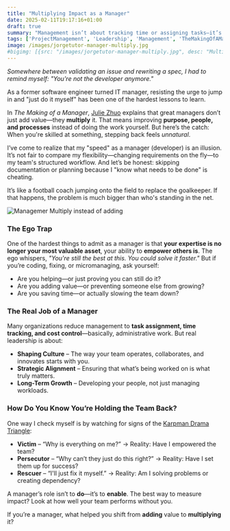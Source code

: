 ```yaml
---
title: "Multiplying Impact as a Manager"
date: 2025-02-11T19:17:16+01:00
draft: true
summary: "Management isn’t about tracking time or assigning tasks—it’s about multiplying impact. How to avoid the ego trap, escape the drama triangle, and lead effectively. Lessons from *The Making of a Manager*"
tags: ['ProjectManagement', 'Leadership', 'Management', 'TheMakingOfAManager']
image: /images/jorgetutor-manager-multiply.jpg
#bigimg: [{src: "/images/jorgetutor-manager-multiply.jpg", desc: "Multiplying Impact as a Manager"}]
---
```


*Somewhere between validating an issue and rewriting a spec, I had to remind myself:* *"You're not the developer anymore."*  

As a former software engineer turned IT manager, resisting the urge to jump in and "just do it myself" has been one of the hardest lessons to learn.  

In *The Making of a Manager*, [Julie Zhuo](https://www.linkedin.com/in/julie-zhuo/) explains that great managers don’t just add value—they **multiply** it. That means improving **purpose, people, and processes** instead of doing the work yourself. But here’s the catch: When you're skilled at something, stepping back feels *unnatural*.  

I’ve come to realize that my "speed" as a manager (developer) is an illusion. It’s not fair to compare my flexibility—changing requirements on the fly—to my team's structured workflow. And let’s be honest: skipping documentation or planning because I "know what needs to be done" is cheating.  

It’s like a football coach jumping onto the field to replace the goalkeeper. If that happens, the problem is much bigger than who's standing in the net.  

![Managemer Multiply instead of adding](/images/jorgetutor-manager-multiply.jpg)

### **The Ego Trap**  
One of the hardest things to admit as a manager is that **your expertise is no longer your most valuable asset**, your ability to **empower others is**. The ego whispers, *"You're still the best at this. You could solve it faster."* But if you’re coding, fixing, or micromanaging, ask yourself:  

- Are you helping—or just proving you can still do it?  
- Are you adding value—or preventing someone else from growing?  
- Are you saving time—or actually slowing the team down?  

### **The Real Job of a Manager**  
Many organizations reduce management to **task assignment, time tracking, and cost control**—basically, administrative work. But real leadership is about:  

- **Shaping Culture** – The way your team operates, collaborates, and innovates starts with you.  
- **Strategic Alignment** – Ensuring that what’s being worked on is what truly matters.  
- **Long-Term Growth** – Developing your people, not just managing workloads.  

### **How Do You Know You’re Holding the Team Back?**  
One way I check myself is by watching for signs of the [Karpman Drama Triangle](https://en.wikipedia.org/wiki/Karpman_drama_triangle):  
- **Victim** – “Why is everything on me?” → Reality: Have I empowered the team?  
- **Persecutor** – “Why can’t they just do this right?” → Reality: Have I set them up for success?  
- **Rescuer** – “I'll just fix it myself.” → Reality: Am I solving problems or creating dependency?  

A manager’s role isn’t to **do**—it’s to **enable**. The best way to measure impact? Look at how well your team performs without you.  

If you’re a manager, what helped you shift from **adding** value to **multiplying** it?





